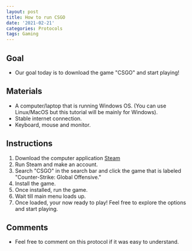 ```yaml
---
layout: post
title: How to run CSGO
date: '2021-02-21'
categories: Protocols
tags: Gaming
---
```

## Goal
* Our goal today is to download the game "CSGO" and start playing!

## Materials
* A computer/laptop that is running Windows OS. (You can use Linux/MacOS but this tutorial will be mainly for Windows). 
* Stable internet connection.
* Keyboard, mouse and monitor. 

## Instructions
1. Download the computer application [Steam](https://store.steampowered.com/)
2. Run Steam and make an account.
3. Search "CSGO" in the search bar and click the game that is labeled "Counter-Strike: Global Offensive."
4. Install the game.
5. Once installed, run the game.
6. Wait till main menu loads up.
7. Once loaded, your now ready to play! Feel free to explore the options and start playing.

## Comments
* Feel free to comment on this protocol if it was easy to understand. 
 
